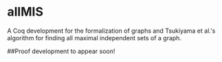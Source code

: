 # allMIS
A Coq development for the formalization of graphs and Tsukiyama et al.'s algorithm for finding all maximal independent sets of a graph.

##Proof development to appear soon!
